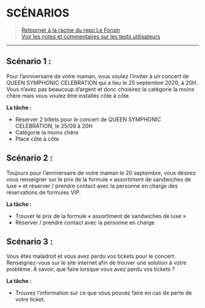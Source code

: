 # SCÉNARIOS
> [Retourner à la racine du repo Le Forum](../../..) \
> [Voir les notes et commentaires sur les tests utilisateurs](./)

* * *

## Scénario 1 :

Pour l’anniversaire de votre maman, vous voulez l’inviter à un concert de QUEEN SYMPHONIC CELEBRATION qui a lieu le 25 septembre 2020, à 20H. Vous n’avez pas beaucoup d’argent et donc choisirez la catégorie la moins chère mais vous voulez être installés côte à côte.

**La tâche :**
-	Réserver 2 billets pour le concert de QUEEN SYMPHONIC CELEBRATION, le 25/09 à 20H
-	Catégorie la moins chère
-	Place côte à côte



## Scénario 2 :

Toujours pour l’anniversaire de votre maman le 20 septembre, vous désirez vous renseigner sur le prix de la formule « assortiment de sandwiches de luxe » et réserver / prendre contact avec la personne en charge des réservations de formules VIP.

**La tâche :**
-	Trouver le prix de la formule « assortiment de sandwiches de luxe »
-	Réserver / prendre contact avec la personne en charge



## Scénario 3 :

Vous êtes maladroit et vous avez perdu vos tickets pour le concert. Renseignez-vous sur le site internet afin de trouver une solution à votre problème. À savoir, que faire lorsque vous avez perdu vos tickets ?

**La tâche :**
-	Trouvez l’information sur ce que vous pouvez faire en cas de perte de votre ticket.
